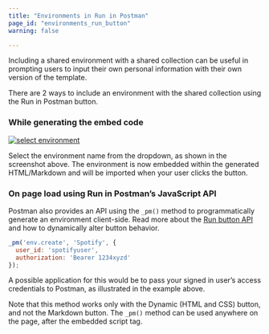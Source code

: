 ```yaml
---
title: "Environments in Run in Postman"
page_id: "environments_run_button"
warning: false

---
```


Including a shared environment with a shared collection can be useful in prompting users to input their own personal information with their own version of the template.  

There are 2 ways to include an environment with the shared collection using the Run in Postman button.

### While generating the embed code

[![select environment](https://www.getpostman.com/img/v2/docs/environments/share_select_env.png)](https://www.getpostman.com/img/v2/docs/environments/share_select_env.png)

Select the environment name from the dropdown, as shown in the screenshot above. The environment is now embedded within the generated HTML/Markdown and will be imported when your user clicks the button.

### On page load using Run in Postman’s JavaScript API

Postman also provides an API using the `_pm()` method to programmatically generate an environment client-side. Read more about the [Run button API](/docs/postman_for_publishers/run_button/run_button_API) and how to dynamically alter button behavior.

```javascript
_pm('env.create', 'Spotify', {
  user_id: 'spotifyuser',
  authorization: 'Bearer 1234xyzd'
});
```

A possible application for this would be to pass your signed in user’s access credentials to Postman, as illustrated in the example above.

Note that this method works only with the Dynamic (HTML and CSS) button, and not the Markdown button. The `_pm()` method can be used anywhere on the page, after the embedded script tag.
